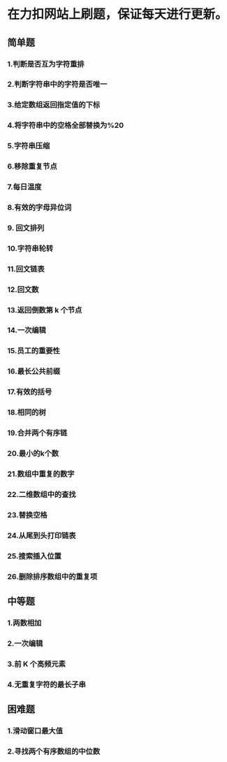 # 在力扣网站上刷题，保证每天进行更新。
## 简单题
### 1.判断是否互为字符重排
### 2.判断字符串中的字符是否唯一
### 3.给定数组返回指定值的下标
### 4.将字符串中的空格全部替换为%20
### 5.字符串压缩
### 6.移除重复节点
### 7.每日温度
### 8.有效的字母异位词
### 9. 回文排列
### 10.字符串轮转
### 11.回文链表
### 12.回文数
### 13.返回倒数第 k 个节点
### 14.一次编辑
### 15.员工的重要性
### 16.最长公共前缀
### 17.有效的括号
### 18.相同的树
### 19.合并两个有序链
### 20.最小的k个数
### 21.数组中重复的数字
### 22.二维数组中的查找
### 23.替换空格
### 24.从尾到头打印链表
### 25.搜索插入位置
### 26.删除排序数组中的重复项

## 中等题
### 1.两数相加
### 2.一次编辑
### 3.前 K 个高频元素
### 4.无重复字符的最长子串

## 困难题
### 1.滑动窗口最大值
### 2.寻找两个有序数组的中位数
